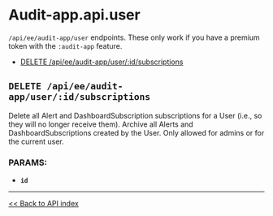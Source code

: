 # Audit-app.api.user

`/api/ee/audit-app/user` endpoints. These only work if you have a premium token with the `:audit-app` feature.

  - [DELETE /api/ee/audit-app/user/:id/subscriptions](#delete-apieeaudit-appuseridsubscriptions)

## `DELETE /api/ee/audit-app/user/:id/subscriptions`

Delete all Alert and DashboardSubscription subscriptions for a User (i.e., so they will no longer receive them).
  Archive all Alerts and DashboardSubscriptions created by the User. Only allowed for admins or for the current user.

### PARAMS:

*  **`id`**

---

[<< Back to API index](../../api-documentation.md)